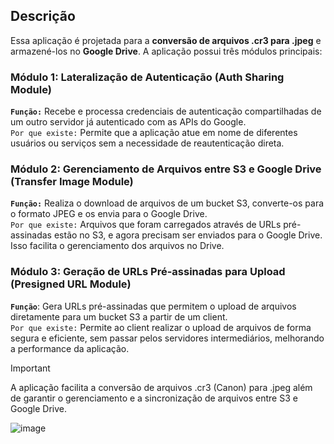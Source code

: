 ## Descrição
Essa aplicação é projetada para a **conversão de arquivos .cr3 para .jpeg** e armazené-los no **Google Drive**. A aplicação possui três módulos principais:

### Módulo 1: Lateralização de Autenticação (Auth Sharing Module)
**`Função:`** Recebe e processa credenciais de autenticação compartilhadas de um outro servidor já autenticado com as APIs do Google.<br>
`Por que existe:` Permite que a aplicação atue em nome de diferentes usuários ou serviços sem a necessidade de reautenticação direta.
### Módulo 2: Gerenciamento de Arquivos entre S3 e Google Drive (Transfer Image Module)
**`Função:`** Realiza o download de arquivos de um bucket S3, converte-os para o formato JPEG e os envia para o Google Drive. <br>
`Por que existe:` Arquivos que foram carregados através de URLs pré-assinadas estão no S3, e agora precisam ser enviados para o Google Drive. Isso facilita o gerenciamento dos arquivos no Drive.
### Módulo 3: Geração de URLs Pré-assinadas para Upload (Presigned URL Module)
**`Função`**: Gera URLs pré-assinadas que permitem o upload de arquivos diretamente para um bucket S3 a partir de um client. <br>
`Por que existe:` Permite ao client realizar o upload de arquivos de forma segura e eficiente, sem passar pelos servidores intermediários, melhorando a performance da aplicação.

> [!IMPORTANT]
> A aplicação facilita a conversão de arquivos .cr3 (Canon) para .jpeg além de garantir o gerenciamento e a sincronização de arquivos entre S3 e Google Drive.


![image](https://github.com/user-attachments/assets/ff28d0e8-a7ac-4922-b0af-fe109376cea2)
